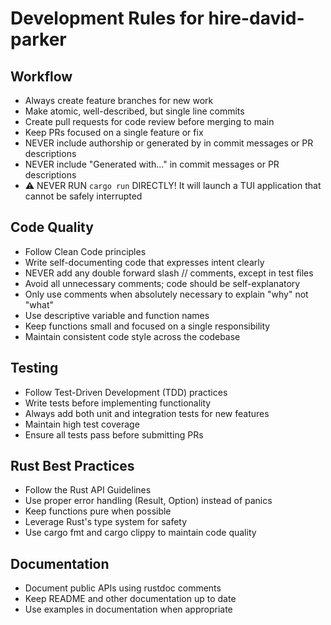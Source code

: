 # Development Rules for hire-david-parker

## Workflow

-   Always create feature branches for new work
-   Make atomic, well-described, but single line commits
-   Create pull requests for code review before merging to main
-   Keep PRs focused on a single feature or fix
-   NEVER include authorship or generated by in commit messages or PR descriptions
-   NEVER include "Generated with..." in commit messages or PR descriptions
-   ⚠️ NEVER RUN `cargo run` DIRECTLY! It will launch a TUI application that cannot be safely interrupted

## Code Quality

-   Follow Clean Code principles
-   Write self-documenting code that expresses intent clearly
-   NEVER add any double forward slash // comments, except in test files
-   Avoid all unnecessary comments; code should be self-explanatory
-   Only use comments when absolutely necessary to explain "why" not "what"
-   Use descriptive variable and function names
-   Keep functions small and focused on a single responsibility
-   Maintain consistent code style across the codebase

## Testing

-   Follow Test-Driven Development (TDD) practices
-   Write tests before implementing functionality
-   Always add both unit and integration tests for new features
-   Maintain high test coverage
-   Ensure all tests pass before submitting PRs

## Rust Best Practices

-   Follow the Rust API Guidelines
-   Use proper error handling (Result, Option) instead of panics
-   Keep functions pure when possible
-   Leverage Rust's type system for safety
-   Use cargo fmt and cargo clippy to maintain code quality

## Documentation

-   Document public APIs using rustdoc comments
-   Keep README and other documentation up to date
-   Use examples in documentation when appropriate
